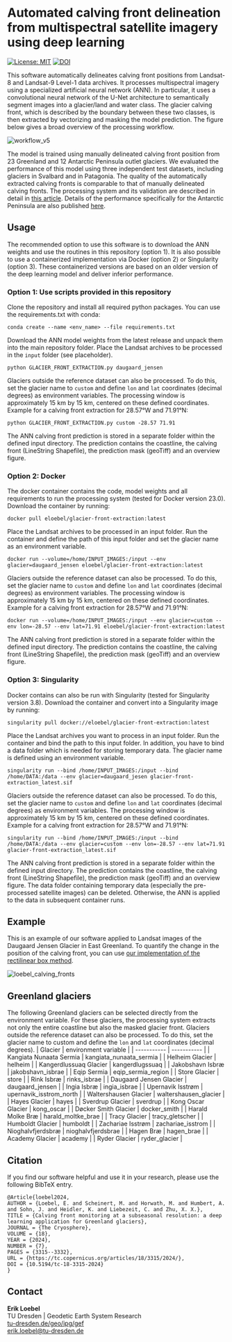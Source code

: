 # Automated calving front delineation from multispectral satellite imagery using deep learning

[![License: MIT](https://img.shields.io/badge/License-MIT-yellow.svg)](https://opensource.org/licenses/MIT)
[![DOI](https://zenodo.org/badge/330633305.svg)](https://zenodo.org/badge/latestdoi/330633305)

This software automatically delineates calving front positions from Landsat-8 and Landsat-9 Level-1 data archives. It processes multispectral imagery using a specialized artificial neural network (ANN). In particular, it uses a convolutional neural network of the U-Net architecture to semantically segment images into a glacier/land and water class. The glacier calving front, which is described by the boundary between these two classes, is then extracted by vectorizing and masking the model prediction. The figure below gives a broad overview of the processing workflow.

![workflow_v5](https://user-images.githubusercontent.com/68990782/225638941-61c5c4ca-3319-4894-92aa-f81d853dbf15.png)

The model is trained using manually delineated calving front position from 23 Greenland and 12 Antarctic Peninsula outlet glaciers. We evaluated the performance of this model using three independent test datasets, including glaciers in Svalbard and in Patagonia. The quality of the automatically extracted calving fronts is comparable to that of manually delineated calving fronts. The processing system and its validation are described in detail in [this article](https://tc.copernicus.org/articles/18/3315/2024/). Details of the performance specifically for the Antarctic Peninsula are also published [here](https://essd.copernicus.org/articles/17/65/2025/essd-17-65-2025.html).

## Usage
The recommended option to use this software is to download the ANN weights and use the routines in this repository (option 1). It is also possible to use a containerized implementation via Docker (option 2) or Singularity (option 3). These containerized versions are based on an older version of the deep learning model and deliver inferior performance.

### Option 1: Use scripts provided in this repository
Clone the repository and install all required python packages. You can use the requirements.txt with conda:
```
conda create --name <env_name> --file requirements.txt
```
Download the ANN model weights from the latest release and unpack them into the main repository folder. Place the Landsat archives to be processed in the `input` folder (see placeholder).

```
python GLACIER_FRONT_EXTRACTION.py daugaard_jensen
```
Glaciers outside the reference dataset can also be processed. To do this, set the glacier name to `custom` and define `lon` and `lat` coordinates (decimal degrees) as environment variables. The processing window is approximately 15 km by 15 km, centered on these defined coordinates. Example for a calving front extraction for 28.57°W and 71.91°N:
```
python GLACIER_FRONT_EXTRACTION.py custom -28.57 71.91
```
The ANN calving front prediction is stored in a separate folder within the defined input directory. The prediction contains the coastline, the calving front (LineString Shapefile), the prediction mask (geoTiff) and an overview figure.

### Option 2: Docker
The docker container contains the code, model weights and all requirements to run the processing system (tested for Docker version 23.0). Download the container by running:
```
docker pull eloebel/glacier-front-extraction:latest
```
Place the Landsat archives to be processed in an input folder. Run the container and define the path of this input folder and set the glacier name as an environment variable.

```
docker run --volume=/home/INPUT_IMAGES:/input --env glacier=daugaard_jensen eloebel/glacier-front-extraction:latest
```
Glaciers outside the reference dataset can also be processed. To do this, set the glacier name to `custom` and define `lon` and `lat` coordinates (decimal degrees) as environment variables. The processing window is approximately 15 km by 15 km, centered on these defined coordinates. Example for a calving front extraction for 28.57°W and 71.91°N:
```
docker run --volume=/home/INPUT_IMAGES:/input --env glacier=custom --env lon=-28.57 --env lat=71.91 eloebel/glacier-front-extraction:latest
```
The ANN calving front prediction is stored in a separate folder within the defined input directory. The prediction contains the coastline, the calving front (LineString Shapefile), the prediction mask (geoTiff) and an overview figure.

### Option 3: Singularity
Docker contains can also be run with Singularity (tested for Singularity version 3.8). Download the container and convert into a Singularity image by running:
```
singularity pull docker://eloebel/glacier-front-extraction:latest
```
Place the Landsat archives you want to process in an input folder. Run the container and bind the path to this input folder. In addition, you have to bind a data folder which is needed for storing temporary data. The glacier name is defined using an environment variable.

```
singularity run --bind /home/INPUT_IMAGES:/input --bind /home/DATA:/data --env glacier=daugaard_jesen glacier-front-extraction_latest.sif
```
Glaciers outside the reference dataset can also be processed. To do this, set the glacier name to `custom` and define `lon` and `lat` coordinates (decimal degrees) as environment variables. The processing window is approximately 15 km by 15 km, centered on these defined coordinates. Example for a calving front extraction for 28.57°W and 71.91°N:
```
singularity run --bind /home/INPUT_IMAGES:/input --bind /home/DATA:/data --env glacier=custom --env lon=-28.57 --env lat=71.91 glacier-front-extraction_latest.sif
```
The ANN calving front prediction is stored in a separate folder within the defined input directory. The prediction contains the coastline, the calving front (LineString Shapefile), the prediction mask (geoTiff) and an overview figure. The data folder containing temporary data (especially the pre-processed satellite images) can be deleted. Otherwise, the ANN is applied to the data in subsequent container runs.

## Example
This is an example of our software applied to Landsat images of the Daugaard Jensen Glacier in East Greenland. To quantify the change in the position of the calving front, you can use [our implementation of the rectilinear box method](https://github.com/eloebel/rectilinear-box-method).

![loebel_calving_fronts](https://user-images.githubusercontent.com/68990782/225654755-5d85399f-11a8-40a3-b217-dfc1cc002a63.gif)


## Greenland glaciers
The following Greenland glaciers can be selected directly from the environment variable. For these glaciers, the processing system extracts not only the entire coastline but also the masked glacier front. Glaciers outside the reference dataset can also be processed. To do this, set the glacier name to custom and define the `lon` and `lat` coordinates (decimal degrees).
| Glacier      | environment variable |
| ----------- | ----------- |
| Kangiata Nunaata Sermia      | kangiata_nunaata_sermia       |
| Helheim Glacier   | helheim        |
| Kangerdlussuaq Glacier   | kangerdlugssuaq        |
| Jakobshavn Isbræ   | jakobshavn_isbrae        |
| Eqip Sermia   | eqip_sermia_region        |
| Store Glacier   | store        |
| Rink Isbræ   | rinks_isbrae        |
| Daugaard Jensen Glacier   | daugaard_jensen        |
| Ingia Isbræ   | ingia_isbrae        |
| Upernavik Isstrøm   | upernavik_isstrom_north        |
| Waltershausen Glacier   | waltershausen_glacier        |
| Hayes Glacier   | hayes        |
| Sverdrup Glacier   | sverdrup        |
| Kong Oscar Glacier   | kong_oscar        |
| Døcker Smith Glacier   | docker_smith        |
| Harald Molke Bræ   | harald_moltke_brae        |
| Tracy Glacier   | tracy_gletscher        |
| Humboldt Glacier   | humboldt        |
| Zachariae Isstrøm   | zachariae_isstrom        |
| Nioghalvfjerdsbræ   | nioghalvfjerdsbrae        |
| Hagen Bræ   | hagen_brae        |
| Academy Glacier   | academy        |
| Ryder Glacier   | ryder_glacier        |

## Citation
If you find our software helpful and use it in your research, please use the following BibTeX entry.
````
@Article{loebel2024,
AUTHOR = {Loebel, E. and Scheinert, M. and Horwath, M. and Humbert, A. and Sohn, J. and Heidler, K. and Liebezeit, C. and Zhu, X. X.},
TITLE = {Calving front monitoring at a subseasonal resolution: a deep learning application for Greenland glaciers},
JOURNAL = {The Cryosphere},
VOLUME = {18},
YEAR = {2024},
NUMBER = {7},
PAGES = {3315--3332},
URL = {https://tc.copernicus.org/articles/18/3315/2024/},
DOI = {10.5194/tc-18-3315-2024}
}
````

## Contact
**Erik Loebel**  
TU Dresden | Geodetic Earth System Research   
[tu-dresden.de/geo/ipg/gef](https://tu-dresden.de/bu/umwelt/geo/ipg/gef)  
[erik.loebel@tu-dresden.de](mailto:erik.Loebel@tu-dresden.de)  
